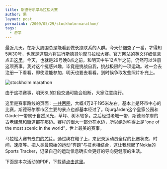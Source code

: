 ```yaml
---
title: 斯德哥尔摩马拉松大赛
author: 果
layout: post
permalink: /2009/05/29/stockholm-marathon/
tags:
  - 游学
---
```

最近几天，在斯大周围总是能看到做长跑联系的人群。今天仔细查了一番，才得知5月30号，也就是这周六将进行斯德哥尔摩马拉松大赛。官方网站的英文详细信息点击[这里][1]。今天，也就是29号晚8点之前，和明天中午12点半之前，仍然可以注册这项赛事。我对这个挺感兴趣，毕竟是挑战自我，挑战极限的一项运动。过一会去注册一下看看，即使没能参加，明天也要去看看。到时候争取发些照片补充上。

![stockholm marathon](http://pic.yupoo.com/lishugo/DmXs5566/medish.jpg)

由于这项赛事，明天SL的2段交通可能会阻断，大家注意绕行。

这里是赛事路线的页面：[一共两圈][2]，大概4万2千195米左右。基本上是环市中心的比赛，斯德哥尔摩市区主要的景点也都基本经过了。Djurgården这个皇家公园和Gärdet一带属于自然风光，草坪、树木较多。之后经过老城一带，斯德哥尔摩的古老建筑和街道都在那边。赛程的很大一部分在水边，所以绝对称得上是“one of the most scenic in the world”，世上最美的赛事。

马拉松大赛有[专门的芯片][3]。通过绑在鞋子上，来记录运动员全程的比赛状态，时间，速度等。把人类最原始的运动“奔跑”与技术相结合，这让我想起了Nokia的Sports Tracker，记录自己的运动信息确实会更好的导向更健康的生活。

下面是本次活动的PDF，下载请[点击这里][4]。 

 [1]: http://www.stockholmmarathon.se/start/content.cfm?Sec_ID=1524&Rac_ID=148&Lan_ID=3 "stockholm马拉松"
 [2]: http://www.stockholmmarathon.se/start/content_popup.cfm?Sec_ID=438
 [3]: http://www.stockholmmarathon.se/start/content.cfm?Sec_ID=615&Rac_ID=148&Lan_ID=3
 [4]: http://www4.marathon.se/race/filer/uploaded/09_PM_En.pdf "Stockholm Marathon"